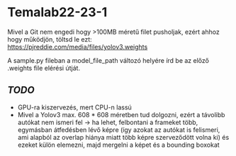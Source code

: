 # Temalab22-23-1

Mivel a Git nem engedi hogy >100MB méretű filet pusholjak, ezért ahhoz hogy működjön, töltsd le ezt: https://pjreddie.com/media/files/yolov3.weights 

A sample.py fileban a model_file_path változó helyére írd be az előző .weights file elérési útját.

## _TODO_
- GPU-ra kiszervezés, mert CPU-n lassú
- Mivel a Yolov3 max. 608 * 608 méretben tud dolgozni, ezért a távolibb autókat nem ismeri fel -> ha lehet, felbontani a frameket több, egymásban átfedésben lévő képre (így azokat az autókat is felismeri, ami alapból az overlap hiánya miatt több képre szerveződött volna ki) és ezeket külön elemezni, majd mergelni a képet és a bounding boxokat